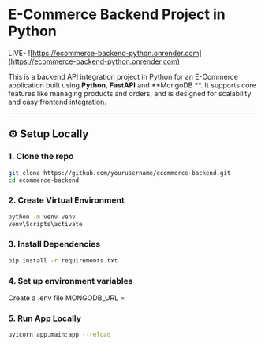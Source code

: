 #  E-Commerce Backend Project in Python

LIVE- ![https://ecommerce-backend-python.onrender.com](https://ecommerce-backend-python.onrender.com)

This is a backend API integration project in Python for an E-Commerce application built using **Python**, **FastAPI** and **MongoDB **. It supports core features like managing products and orders, and is designed for scalability and easy frontend integration.

---

## ⚙️ Setup Locally

### 1. Clone the repo

```bash
git clone https://github.com/yourusername/ecommerce-backend.git
cd ecommerce-backend

```
### 2. Create Virtual Environment
```bash 
python -m venv venv
venv\Scripts\activate
```
### 3. Install Dependencies
```bash
pip install -r requirements.txt
```

### 4. Set up environment variables

Create a .env file
MONGODB_URL = 

### 5. Run App Locally
```bash
uvicorn app.main:app --reload


